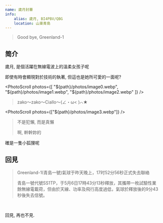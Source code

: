```yaml
---
name: 歲月封華
info:
    alias: 歲月, BI4PBV/QBG
    location: 山東青島
---
```


> Good bye, Greenland-1

## 简介

歲月, 是個活躍在無線電波上的溫柔女孩子呢

即使有時會顯現對於技術的執著, 但這也是她所可愛的一面呢?

<PhotoScroll photos={[
    "${path}/photos/image0.webp",
    "${path}/photos/image1.webp",
    "${path}/photos/image2.webp"
]} />

> zako～zako～Ciallo～(∠・ω< )⌒★

<PhotoScroll photos={["${path}/photos/image3.webp"]} />

> 不是犯懶, 而是真懶
>
> 啊, 幹幹妳的

確是一隻小狐狸呢

## 回見

> Greenland-1(青島一號)氣球于昨天晚上，17时52分56秒正式失去聯絡
>
> 青島一號代號SS1TP，于5月6日17時43分13秒釋放，其攜帶一枚試驗性業餘無線電載荷，但由於天線、功率及飛行高度過低，氣球於釋放後的9分43秒後失去信號。

<br />

<BlurBlock>回見, 再也不見.</BlurBlock>
